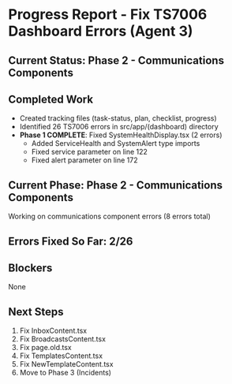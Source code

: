 # Progress Report - Fix TS7006 Dashboard Errors (Agent 3)

## Current Status: Phase 2 - Communications Components

## Completed Work
- Created tracking files (task-status, plan, checklist, progress)
- Identified 26 TS7006 errors in src/app/(dashboard) directory
- **Phase 1 COMPLETE**: Fixed SystemHealthDisplay.tsx (2 errors)
  - Added ServiceHealth and SystemAlert type imports
  - Fixed service parameter on line 122
  - Fixed alert parameter on line 172

## Current Phase: Phase 2 - Communications Components
Working on communications component errors (8 errors total)

## Errors Fixed So Far: 2/26

## Blockers
None

## Next Steps
1. Fix InboxContent.tsx
2. Fix BroadcastsContent.tsx
3. Fix page.old.tsx
4. Fix TemplatesContent.tsx
5. Fix NewTemplateContent.tsx
6. Move to Phase 3 (Incidents)
